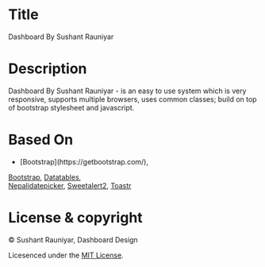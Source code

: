 # Title 

Dashboard By Sushant Rauniyar

# Description 

Dashboard By Sushant Rauniyar - is an easy to use system which is very responsive, supports multiple browsers, uses common classes; build on top of bootstrap stylesheet and javascript.

# Based On 

<ul>
    <li>[Bootstrap](https://getbootstrap.com/),</li>
</ul>

[Bootstrap](https://getbootstrap.com/),
[Datatables](https://datatables.net/),  
[Nepalidatepicker](http://nepalidatepicker.sajanmaharjan.com.np), 
[Sweetalert2](https://sweetalert2.github.io/), 
[Toastr](https://codeseven.github.io/toastr/#:~:text=toastr%20is%20a%20Javascript%20library,can%20be%20customized%20and%20extended.)

# License & copyright

© Sushant Rauniyar, Dashboard Design

Licesenced under the [MIT License](LICENSE).

